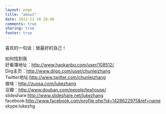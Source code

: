 ```yaml
---
layout: page
title: "about"
date: 2012-12-30 20:48
comments: true
sharing: true
footer: true
---
```

喜欢的一句话：做最好的自己！  

如何找到我  
好看簿地址：http://www.haokanbu.com/user/108512/  
Diig主页：http://www.diigo.com/user/chunleizhang  
Twitter地址:http://www.twitter.com/chunleizhang  
做啥：http://zuosa.com/lukezhang  
豆瓣：http://www.douban.com/people/teahouse/  
slideshare:http://www.slideshare.net/lukezhang  
facebook:http://www.facebook.com/profile.php?id=1428622975&ref=name  
skype:lukezhg  